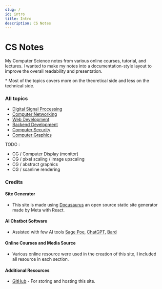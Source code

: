 ```yaml
---
slug: /
id: intro
title: Intro
description: CS Notes
---
```


# CS Notes

My Computer Science notes from various online courses, tutorial, and lectures. I wanted to make my notes into a documentation-style layout to improve the overall readability and presentation.

\* Most of the topics covers more on the theoretical side and less on the technical side.

### All topics

- [Digital Signal Processing](digital-signal-processing)
- [Computer Networking](computer-networking)
- [Web Development](web-development)
- [Backend Development](backend-development)
- [Computer Security](computer-security)
- [Computer Graphics](computer-graphics)

TODO :

- CG / Computer Display (monitor)
- CG / pixel scaling / image upscaling
- CG / abstract graphics
- CG / scanline rendering

### Credits

#### Site Generator

- This site is made using [Docusaurus](https://docusaurus.io/) an open source static site generator made by Meta with React.

#### AI Chatbot Software

- Assisted with few AI tools [Sage Poe](https://poe.com), [ChatGPT](https://chat.openai.com/), [Bard](https://bard.google.com/)

#### Online Courses and Media Source

- Various online resource were used in the creation of this site, I included all resource in each section.

#### Additional Resources

- [GitHub](https://github.com/) - For storing and hosting this site.
